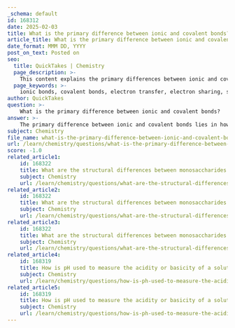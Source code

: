 ```yaml
---
_schema: default
id: 168312
date: 2025-02-03
title: What is the primary difference between ionic and covalent bonds?
article_title: What is the primary difference between ionic and covalent bonds?
date_format: MMM DD, YYYY
post_on_text: Posted on
seo:
  title: QuickTakes | Chemistry
  page_description: >-
    This content explains the primary differences between ionic and covalent bonds, focusing on electron transfer versus sharing, examples like sodium chloride and water, and implications for properties like melting points and electrical conductivity.
  page_keywords: >-
    ionic bonds, covalent bonds, electron transfer, electron sharing, sodium chloride, water molecule, cations, anions, electrostatic attraction, chemistry, chemical bonds, ionic compounds, covalent compounds, polar covalent bonds, nonpolar covalent bonds, valence shells
author: QuickTakes
question: >-
    What is the primary difference between ionic and covalent bonds?
answer: >-
    The primary difference between ionic and covalent bonds lies in how electrons are managed between the atoms involved in the bonding process.\n\n### Ionic Bonds\n- **Electron Transfer**: Ionic bonds are formed through the transfer of electrons from one atom to another. This typically occurs between metals and non-metals. For example, in sodium chloride (NaCl), sodium (Na) donates one electron to chlorine (Cl). This transfer results in sodium becoming a positively charged ion (Na⁺) and chlorine becoming a negatively charged ion (Cl⁻).\n- **Electrostatic Attraction**: The oppositely charged ions (cations and anions) are held together by strong electrostatic forces of attraction, which constitute the ionic bond. This type of bond emphasizes the creation of ions through electron transfer rather than sharing.\n\n### Covalent Bonds\n- **Electron Sharing**: In contrast, covalent bonds are formed when atoms share electrons to fill their valence shells. This sharing can occur in various forms, such as single, double, or triple bonds, depending on the number of shared electron pairs. For example, in a water molecule (H₂O), each hydrogen atom shares one electron with the oxygen atom, resulting in two single covalent bonds.\n- **Types of Covalent Bonds**: The sharing of electrons can be equal (nonpolar covalent bonds) or unequal (polar covalent bonds), leading to partial charges in the case of polar covalent bonds.\n\n### Summary\nIn summary, the key difference lies in the nature of electron interaction:\n- **Ionic Bonds**: Involve the transfer of electrons, resulting in the formation of charged ions.\n- **Covalent Bonds**: Involve the sharing of electrons between atoms.\n\nThis distinction is fundamental to understanding the behavior of different compounds and their properties in chemical reactions. Additionally, ionic compounds typically have higher melting and boiling points compared to covalent compounds due to the strong electrostatic forces between ions, and ionic compounds can conduct electricity when dissolved in water, while covalent compounds generally do not.
subject: Chemistry
file_name: what-is-the-primary-difference-between-ionic-and-covalent-bonds.md
url: /learn/chemistry/questions/what-is-the-primary-difference-between-ionic-and-covalent-bonds
score: -1.0
related_article1:
    id: 168322
    title: What are the structural differences between monosaccharides and polysaccharides?
    subject: Chemistry
    url: /learn/chemistry/questions/what-are-the-structural-differences-between-monosaccharides-and-polysaccharides
related_article2:
    id: 168322
    title: What are the structural differences between monosaccharides and polysaccharides?
    subject: Chemistry
    url: /learn/chemistry/questions/what-are-the-structural-differences-between-monosaccharides-and-polysaccharides
related_article3:
    id: 168322
    title: What are the structural differences between monosaccharides and polysaccharides?
    subject: Chemistry
    url: /learn/chemistry/questions/what-are-the-structural-differences-between-monosaccharides-and-polysaccharides
related_article4:
    id: 168319
    title: How is pH used to measure the acidity or basicity of a solution?
    subject: Chemistry
    url: /learn/chemistry/questions/how-is-ph-used-to-measure-the-acidity-or-basicity-of-a-solution
related_article5:
    id: 168319
    title: How is pH used to measure the acidity or basicity of a solution?
    subject: Chemistry
    url: /learn/chemistry/questions/how-is-ph-used-to-measure-the-acidity-or-basicity-of-a-solution
---
```


&nbsp;